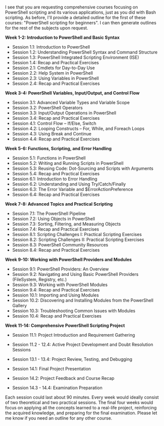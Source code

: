 I see that you are requesting comprehensive courses focusing on PowerShell scripting and its various applications, just as you did with Bash scripting. As before, I'll provide a detailed outline for the first of these courses: "PowerShell scripting for beginners". I can then generate outlines for the rest of the subjects upon request.

**Week 1-2: Introduction to PowerShell and Basic Syntax**
- Session 1.1: Introduction to PowerShell
- Session 1.2: Understanding PowerShell Syntax and Command Structure
- Session 1.3: PowerShell Integrated Scripting Environment (ISE)
- Session 1.4: Recap and Practical Exercises
- Session 2.1: Cmdlets for Day-to-Day Use
- Session 2.2: Help System in PowerShell
- Session 2.3: Using Variables in PowerShell
- Session 2.4: Recap and Practical Exercises

**Week 3-4: PowerShell Variables, Input/Output, and Control Flow**
- Session 3.1: Advanced Variable Types and Variable Scope
- Session 3.2: PowerShell Operators
- Session 3.3: Input/Output Operations in PowerShell
- Session 3.4: Recap and Practical Exercises
- Session 4.1: Control Flow – If/Else, Switch
- Session 4.2: Looping Constructs – For, While, and Foreach Loops
- Session 4.3: Using Break and Continue
- Session 4.4: Recap and Practical Exercises

**Week 5-6: Functions, Scripting, and Error Handling**
- Session 5.1: Functions in PowerShell
- Session 5.2: Writing and Running Scripts in PowerShell
- Session 5.3: Reusing Code: Dot-Sourcing and Scripts with Arguments
- Session 5.4: Recap and Practical Exercises
- Session 6.1: Introduction to Error Handling
- Session 6.2: Understanding and Using Try/Catch/Finally
- Session 6.3: The Error Variable and $ErrorActionPreference
- Session 6.4: Recap and Practical Exercises

**Week 7-8: Advanced Topics and Practical Scripting**
- Session 7.1: The PowerShell Pipeline
- Session 7.2: Using Objects in PowerShell
- Session 7.3: Sorting, Filtering, and Measuring Objects
- Session 7.4: Recap and Practical Exercises
- Session 8.1: Scripting Challenges I: Practical Scripting Exercises
- Session 8.2: Scripting Challenges II: Practical Scripting Exercises
- Session 8.3: PowerShell Community Resources
- Session 8.4: Recap and Practical Exercises

**Week 9-10: Working with PowerShell Providers and Modules**
- Session 9.1: PowerShell Providers: An Overview
- Session 9.2: Navigating and Using Basic PowerShell Providers (FileSystem, Registry, etc.)
- Session 9.3: Working with PowerShell Modules
- Session 9.4: Recap and Practical Exercises
- Session 10.1: Importing and Using Modules
- Session 10.2: Discovering and Installing Modules from the PowerShell Gallery
- Session 10.3: Troubleshooting Common Issues with Modules
- Session 10.4: Recap and Practical Exercises

**Week 11-14: Comprehensive PowerShell Scripting Project**
- Session 11.1: Project Introduction and Requirement Gathering
- Session 11.2 - 12.4: Active Project Development and Doubt Resolution Sessions
- Session 13.1 - 13.4: Project Review, Testing, and Debugging
- Session 14.1: Final Project Presentation


- Session 14.2: Project Feedback and Course Recap
- Session 14.3 - 14.4: Examination Preparation

Each session could last about 90 minutes. Every week would ideally consist of two theoretical and two practical sessions. The final four weeks would focus on applying all the concepts learned to a real-life project, reinforcing the acquired knowledge, and preparing for the final examination. Please let me know if you need an outline for any other course.